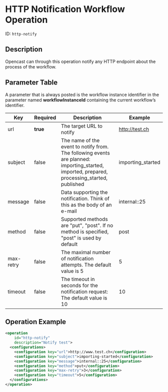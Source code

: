 HTTP Notification Workflow Operation
====================================

ID: `http-notify`

Description
-----------

Opencast can through this operation notify any HTTP endpoint about the process of the workflow.

Parameter Table
---------------

A parameter that is always posted is the workflow instance identifier in the parameter named
**workflowInstanceId** containing the current workflow’s identifier.

|Key       |Required |Description                                                                              |Example|
|----------|---------|-------------------------------------------------------------------------------------------|-----|
|url       |**true** |The target URL to notify                                                                   |http://test.ch|
|subject   |false    |The name of the event to notify from. The following events are planned: importing\_started, imported, prepared, processing\_started, published|importing\_started|
|message   |false    |Data supporting the notification. Think of this as the body of an e-mail                   |internal::25|
|method    |false    |Supported methods are "put", "post". If no method is specified, "post" is used by default  |post|
|max-retry |false    |The maximal number of notification attempts. The default value is 5                        |5|
|timeout   |false    |The timeout in seconds for the notification request: The default value is 10               |10|

Operation Example
-----------------

```xml
<operation
    id="http-notify"
    description="Notify test">
  <configurations>
    <configuration key="url">http://www.test.ch</configuration>
    <configuration key="subject">importing-started</configuration>
    <configuration key="message">internal::25</configuration>
    <configuration key="method">put</configuration>
    <configuration key="max-retry">3</configuration>
    <configuration key="timeout">5</configuration>
  </configurations>
</operation>
```

